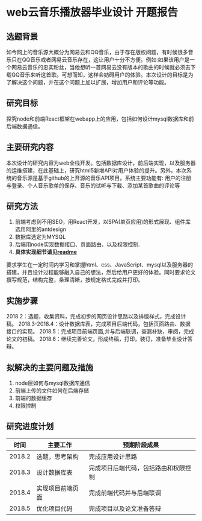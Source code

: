 # web云音乐播放器毕业设计 开题报告
## 选题背景
如今网上的音乐源大概分为网易云和QQ音乐，由于存在版权问题，有时候很多音乐只在QQ音乐或者网易云音乐存在，这让用户十分不方便。例如:如果该用户是一个网易云音乐的忠实粉丝，当他想听一首网易云没有版本的歌曲的时候就必须去下载QQ音乐来听这首歌。可想而知，这样会妨碍用户的体验。本次设计的目标是为了解决这个问题，并在这个问题上加以扩展，增加用户和评论等功能。
## 研究目标
探究node和前端React框架在webapp上的应用，包括如何设计mysql数据库和前后端数据通信。
## 主要研究内容
本次设计的研究内容为web全栈开发。包括数据库设计，前后端实现，以及服务器的运维搭建，在此基础上，研究html5新增API对用户体验的提升。另外，本次系统的音乐源是基于github的上开源的音乐API项目。系统主要功能有: 用户的注册与登录、个人音乐歌单的保存、音乐的试听与下载、添加某首歌曲的评论等
## 研究方法
1. 前端考虑到不用SEO，用React开发，以SPA(单页应用)的形式展现、组件库选用阿里的antdesign
2. 数据库选定为MYSQL
3. 后端用node实现数据接口、页面路由、以及权限控制.
4. **具体实现细节请见[readme](https://github.com/zhoushaotian/music-server/blob/master/README.md)**

要求学生在一定时间内学习和掌握html、css、JavaScript、mysql以及服务器的搭建，并且设计过程能够融入自己的想法，然后给用户更好的体验。同时要求论文撰写规范，结构完整，条理清晰，按规定格式完成并打印。
## 实施步骤
2018.2：选题，收集资料，完成初步的网页设计思路以及排版样式，完成设计稿。
2018.3-2018.4：设计数据库表，完成项目后端代码，包括页面路由、数据接口的实现。
2018.5：完成项目前端页面,并与后端联调，查漏补缺，审阅，完成论文的初稿。
2018.6：继续完善论文，形成终稿，打印，装订，准备毕业设计答辩。
## 拟解决的主要问题及措施
1. node层如何与mysql数据库通信
2. 前端上传的文件如何在后端存储
3. 前端的数据缓存
4. 权限控制
## 研究进度计划
时间|主要工作|预期阶段成果
-|-|-|
2018.2|选题，思考架构|完成应用设计思路
2018.3|设计数据库表|完成项目后端代码，包括路由和权限控制
2018.4|实现项目前端页面|完成前端代码并与后端联调
2018.5|优化项目代码|完成项目以及论文准备答辩


